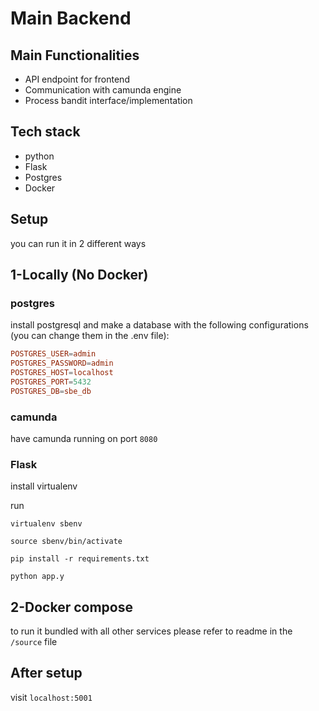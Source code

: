 # Main Backend

## Main Functionalities

* API endpoint for frontend
* Communication with camunda engine
* Process bandit interface/implementation

## Tech stack

* python
* Flask
* Postgres
* Docker

## Setup

you can run it in 2 different ways

## 1-Locally (No Docker)

### postgres

install postgresql and make a database with the following configurations (you can change them in the .env file):

```conf
POSTGRES_USER=admin
POSTGRES_PASSWORD=admin
POSTGRES_HOST=localhost
POSTGRES_PORT=5432
POSTGRES_DB=sbe_db
```

### camunda

have camunda running on port `8080`

### Flask

install virtualenv

run

`virtualenv sbenv`

`source sbenv/bin/activate`

`pip install -r requirements.txt`

`python app.y`

## 2-Docker compose

to run it bundled with all other services please refer to readme in the `/source` file

## After setup

visit `localhost:5001`
